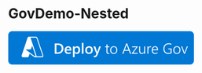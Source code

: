 # GovDemo-Nested

[![Deploy To Azure US Gov](https://raw.githubusercontent.com/Azure/azure-quickstart-templates/master/1-CONTRIBUTION-GUIDE/images/deploytoazuregov.svg?sanitize=true)](https://portal.azure.us/#create/Microsoft.Template/uri/https%3A%2F%2Fraw.githubusercontent.com%2FdickLake-msft%2FGovDemo-Nested%2Fmain%2Fazuredeploy.json)